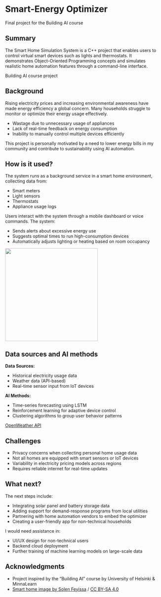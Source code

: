 # Smart-Energy Optimizer

Final project for the Building AI course

## Summary

The Smart Home Simulation System is a C++ project that enables users to control virtual smart devices such as lights and thermostats. It demonstrates Object-Oriented Programming concepts and simulates realistic home automation features through a command-line interface.

Building AI course project


## Background

Rising electricity prices and increasing environmental awareness have made energy efficiency a global concern. Many households struggle to monitor or optimize their energy usage effectively.

* Wastage due to unnecessary usage of appliances
* Lack of real-time feedback on energy consumption
* Inability to manually control multiple devices efficiently

This project is personally motivated by a need to lower energy bills in my community and contribute to sustainability using AI automation.

## How is it used?

The system runs as a background service in a smart home environment, collecting data from:

* Smart meters
* Light sensors
* Thermostats
* Appliance usage logs

Users interact with the system through a mobile dashboard or voice commands. The system:

* Sends alerts about excessive energy use
* Suggests optimal times to run high-consumption devices
* Automatically adjusts lighting or heating based on room occupancy

<img src="https://upload.wikimedia.org/wikipedia/commons/0/08/Smart_home_devices.jpg" width="300">

## Data sources and AI methods

**Data Sources:**

* Historical electricity usage data
* Weather data (API-based)
* Real-time sensor input from IoT devices

**AI Methods:**

* Time-series forecasting using LSTM
* Reinforcement learning for adaptive device control
* Clustering algorithms to group user behavior patterns

[OpenWeather API](https://openweathermap.org/api)

## Challenges

* Privacy concerns when collecting personal home usage data
* Not all homes are equipped with smart sensors or IoT devices
* Variability in electricity pricing models across regions
* Requires reliable internet for real-time updates

## What next?

The next steps include:

* Integrating solar panel and battery storage data
* Adding support for demand-response programs from local utilities
* Partnering with home automation vendors to embed the optimizer
* Creating a user-friendly app for non-technical households

I would need assistance in:

* UI/UX design for non-technical users
* Backend cloud deployment
* Further training of machine learning models on large-scale data

## Acknowledgments

* Project inspired by the “Building AI” course by University of Helsinki & MinnaLearn
* [Smart home image by Solen Feyissa](https://commons.wikimedia.org/wiki/File:Smart_home_devices.jpg) / [CC BY-SA 4.0](https://creativecommons.org/licenses/by-sa/4.0/)
